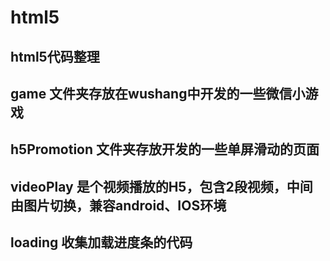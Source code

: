 # html5
## html5代码整理
## game 文件夹存放在wushang中开发的一些微信小游戏
## h5Promotion 文件夹存放开发的一些单屏滑动的页面
## videoPlay 是个视频播放的H5，包含2段视频，中间由图片切换，兼容android、IOS环境
## loading 收集加载进度条的代码
